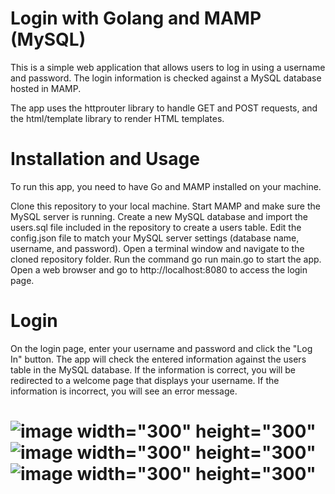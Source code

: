 
# Login with Golang and MAMP (MySQL)
This is a simple web application that allows users to log in using a username and password. The login information is checked against a MySQL database hosted in MAMP.

The app uses the httprouter library to handle GET and POST requests, and the html/template library to render HTML templates.

# Installation and Usage
To run this app, you need to have Go and MAMP installed on your machine.

Clone this repository to your local machine.
Start MAMP and make sure the MySQL server is running.
Create a new MySQL database and import the users.sql file included in the repository to create a users table.
Edit the config.json file to match your MySQL server settings (database name, username, and password).
Open a terminal window and navigate to the cloned repository folder.
Run the command go run main.go to start the app.
Open a web browser and go to http://localhost:8080 to access the login page.

# Login
On the login page, enter your username and password and click the "Log In" button. The app will check the entered information against the users table in the MySQL database. If the information is correct, you will be redirected to a welcome page that displays your username. If the information is incorrect, you will see an error message.
# ![image width="300" height="300"](https://user-images.githubusercontent.com/59126857/235627313-35ec8ea6-8623-4f01-adb0-628de7e35625.png ) ![image width="300" height="300"](https://user-images.githubusercontent.com/59126857/235627369-e17e3e01-ab7a-4a54-8456-cae7326a4212.png ) ![image width="300" height="300"](https://user-images.githubusercontent.com/59126857/235627661-b8e1c785-1bac-40e9-a352-2861d1c3ba93.png )

